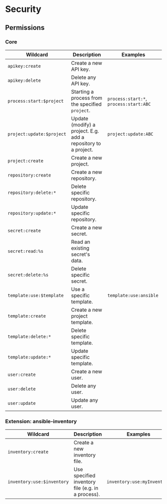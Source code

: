 # Security

## Permissions

### Core

| Wildcard                  | Description                                                    | Examples                               |
|---------------------------|----------------------------------------------------------------|----------------------------------------|
| `apikey:create`           | Create a new API key.                                          |                                        |
| `apikey:delete`           | Delete any API key.                                            |                                        |
| `process:start:$project`  | Starting a process from the specified `project`.               | `process:start:*`, `process:start:ABC` |
| `project:update:$project` | Update (modify) a project. E.g. add a repository to a project. | `project:update:ABC`                   |
| `project:create`          | Create a new project.                                          |                                        |
| `repository:create`       | Create a new repository.                                       |                                        |
| `repository:delete:*`     | Delete specific repository.                                    |                                        |
| `repository:update:*`     | Update specific repository.                                    |                                        |
| `secret:create`           | Create a new secret.                                           |                                        |
| `secret:read:%s`          | Read an existing secret's data.                                |                                        |
| `secret:delete:%s`        | Delete specific secret.                                        |                                        |
| `template:use:$template`  | Use a specific template.                                       | `template:use:ansible`                 |
| `template:create`         | Create a new project template.                                 |                                        |
| `template:delete:*`       | Delete specific template.                                      |                                        |
| `template:update:*`       | Update specific template.                                      |                                        |
| `user:create`             | Create a new user.                                             |                                        |
| `user:delete`             | Delete any user.                                               |                                        |
| `user:update`             | Update any user.                                               |                                        |

### Extension: ansible-inventory

| Wildcard                      | Description                                                    | Examples                    |
|-------------------------------|----------------------------------------------------------------|-----------------------------|
| `inventory:create`            | Create a new inventory file.                                   |                             |
| `inventory:use:$inventory`    | Use specified inventory file (e.g. in a process).              | `inventory:use:myInventory` |
